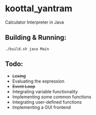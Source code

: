 # koottal_yantram 
Calculator Interpreter in Java

## Building & Running:
``./build.sh
java Main
``

## Todo:
- ~~Lexing~~
- Evaluating the expression
- ~~Event Loop~~
- Integrating variable functionality
- Implementing some common functions
- Integrating user-defined functions
- Implementing a GUI frontend
